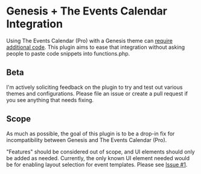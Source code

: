 # Genesis + The Events Calendar Integration

Using The Events Calendar (Pro) with a Genesis theme can [require additional code](https://theeventscalendar.com/knowledgebase/genesis-theme-framework-integration/). This plugin aims to ease that integration without asking people to paste code snippets into functions.php.

## Beta

I'm actively soliciting feedback on the plugin to try and test out various themes and configurations. Please file an issue or create a pull request if you see anything that needs fixing.

## Scope

As much as possible, the goal of this plugin is to be a drop-in fix for incompatibility between Genesis and The Events Calendar (Pro). 

"Features" should be considered out of scope, and UI elements should only be added as needed. Currently, the only known UI element needed would be for enabling layout selection for event templates. Please see [Issue #1](https://github.com/logoscreative/Genesis-The-Events-Calendar-Integration/issues/1).
